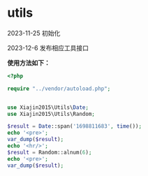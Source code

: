 # utils

2023-11-25  初始化

2023-12-6  发布相应工具接口



**使用方法如下：**

```php
<?php

require "../vendor/autoload.php";


use Xiajin2015\Utils\Date;
use Xiajin2015\Utils\Random;

$result = Date::span('1698811683', time());
echo '<pre>';
var_dump($result);
echo '<hr/>';
$result = Random::alnum(6);
echo '<pre>';
var_dump($result);


```


